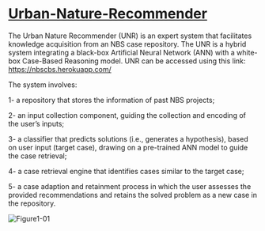 # [Urban-Nature-Recommender](https://nbscbs.herokuapp.com/)

The Urban Nature Recommender (UNR) is an expert system that facilitates knowledge acquisition from an NBS case repository. The UNR is a hybrid system integrating a black-box Artificial Neural Network (ANN) with a white-box Case-Based Reasoning model. UNR can be accessed using this link: https://nbscbs.herokuapp.com/

The system involves:

1-	a repository that stores the information of past NBS projects;

2-	an input collection component, guiding the collection and encoding of the user’s inputs;

3-	a classifier that predicts solutions (i.e., generates a hypothesis), based on user input (target case), drawing on a pre-trained ANN model to guide the case retrieval;

4-	a case retrieval engine that identifies cases similar to the target case;

5-	a case adaption and retainment process in which the user assesses the provided recommendations and retains the solved problem as a new case in the repository.

![Figure1-01](https://user-images.githubusercontent.com/38989883/185086506-04f84384-454b-4f29-a68d-98f617f44a83.jpg)
